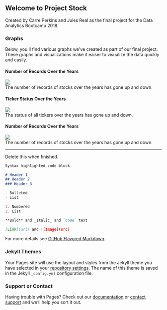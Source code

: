 ## Welcome to Project Stock

Created by Carre Perkins and Jules Real as the final project for the Data Analytics Bootcamp 2018.

### Graphs

Below, you'll find various graphs we've created as part of our final project. These graphs and visualizations make it eaiser to visualize the data quickly and easily.

#### Number of Records Over the Years
<img src="https://s8.postimg.cc/ki36l7bat/Screen_Shot_2018-06-30_at_11.32.43_AM.png">
<BR>The number of records of stocks over the years has gone up and down.
<P>
  
#### Ticker Status Over the Years
<img src="https://s8.postimg.cc/aap8m7m2t/Screen_Shot_2018-06-30_at_11.48.06_AM.png">
<BR>The status of all tickers over the years has gone up and down.
<P>
  
#### Number of Records Over the Years
<img src="https://s8.postimg.cc/ki36l7bat/Screen_Shot_2018-06-30_at_11.32.43_AM.png">
<BR>The number of records of stocks over the years has gone up and down.
<P>
  

-----

Delete this when finished.

```markdown
Syntax highlighted code block

# Header 1
## Header 2
### Header 3

- Bulleted
- List

1. Numbered
2. List

**Bold** and _Italic_ and `Code` text

[Link](url) and ![Image](src)
```

For more details see [GitHub Flavored Markdown](https://guides.github.com/features/mastering-markdown/).

### Jekyll Themes

Your Pages site will use the layout and styles from the Jekyll theme you have selected in your [repository settings](https://github.com/j-real/Moose-Tornadoes/settings). The name of this theme is saved in the Jekyll `_config.yml` configuration file.

### Support or Contact

Having trouble with Pages? Check out our [documentation](https://help.github.com/categories/github-pages-basics/) or [contact support](https://github.com/contact) and we’ll help you sort it out.
